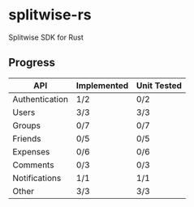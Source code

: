 # splitwise-rs

Splitwise SDK for Rust

## Progress

| API            | Implemented | Unit Tested |
|----------------|-------------|-------------|
| Authentication | 1/2         | 0/2         |
| Users          | 3/3         | 3/3         |
| Groups         | 0/7         | 0/7         |
| Friends        | 0/5         | 0/5         |
| Expenses       | 0/6         | 0/6         |
| Comments       | 0/3         | 0/3         |
| Notifications  | 1/1         | 1/1         |
| Other          | 3/3         | 3/3         |

